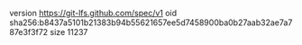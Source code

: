 version https://git-lfs.github.com/spec/v1
oid sha256:b8437a5101b21383b94b55621657ee5d7458900ba0b27aab32ae7a787e3f3f72
size 11237
